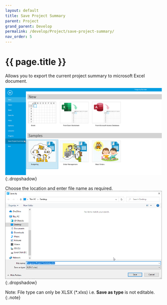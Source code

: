 ```yaml
---
layout: default
title: Save Project Summary
parent: Project
grand_parent: Develop
permalink: /develop/Project/save-project-summary/
nav_order: 5
---
```


# {{ page.title }}

Allows you to export the current project summary to microsoft Excel document.

![save-project-summary](/assets/images/product-images/save-project-summary.png)
{:.dropshadow}

Choose the location and enter file name as required. 
![save-project-summary-export](/assets/images/product-images/save-project-summary-export.png)
{:.dropshadow}

Note: File type can only be XLSX (*.xlxs) i.e. **Save as type** is not editable.
{:.note}